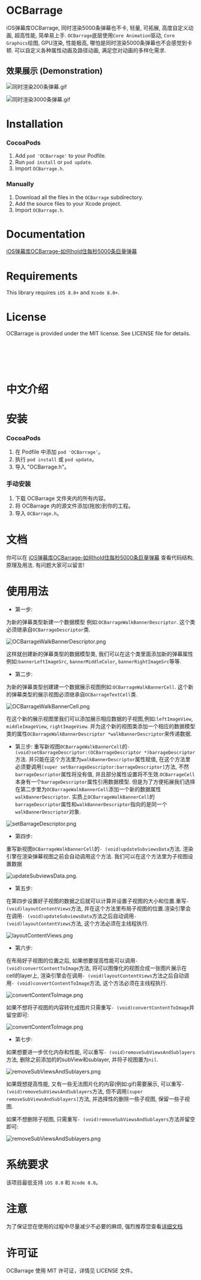 # OCBarrage
iOS弹幕库OCBarrage, 同时渲染5000条弹幕也不卡, 轻量, 可拓展, 高度自定义动画, 超高性能, 简单易上手. 
`OCBarrage`底层使用`Core Animation`驱动, `Core Graphics`绘图, GPU渲染, 性能极高, 哪怕是同时渲染5000条弹幕也不会感觉到卡顿. 可以自定义各种属性动画及路径动画, 满足您对动画的多样化需求.

## 效果展示 (Demonstration)

 ![同时渲染200条弹幕.gif](http://upload-images.jianshu.io/upload_images/1674413-3adb102451678194.gif?imageMogr2/auto-orient/strip)  

 ![同时渲染3000条弹幕.gif](http://upload-images.jianshu.io/upload_images/1674413-c61f09719def8ccb.gif?imageMogr2/auto-orient/strip)

Installation
==============

### CocoaPods

1. Add `pod 'OCBarrage'` to your Podfile.
2. Run `pod install` or `pod update`.
3. Import `OCBarrage.h`.

### Manually

1. Download all the files in the `OCBarrage` subdirectory.
2. Add the source files to your Xcode project.
3. Import `OCBarrage.h`.

Documentation
==============
[iOS弹幕库OCBarrage-如何hold住每秒5000条巨量弹幕](http://www.jianshu.com/p/6593778a85e4)

Requirements
==============
This library requires `iOS 8.0+` and `Xcode 8.0+`.

License
==============
OCBarrage is provided under the MIT license. See LICENSE file for details.

<br/><br/>
---
中文介绍
==============
安装
==============

### CocoaPods

1. 在 Podfile 中添加  `pod 'OCBarrage'`。
2. 执行 `pod install` 或 `pod update`。
3. 导入 "OCBarrage.h"。

### 手动安装

1. 下载 OCBarrage 文件夹内的所有内容。
2. 将 OCBarrage 内的源文件添加(拖放)到你的工程。
3. 导入 `OCBarrage.h`。

文档
==============
你可以在 [iOS弹幕库OCBarrage-如何hold住每秒5000条巨量弹幕](http://www.jianshu.com/p/6593778a85e4) 查看代码结构, 原理及用法.
有问题大家可以留言!

使用用法
==============
- 第一步: 

为新的弹幕类型新建一个数据模型 例如:`OCBarrageWalkBannerDescriptor`. 这个类必须继承自`OCBarrageDescriptor`类.

![OCBarrageWalkBannerDescriptor.png](http://upload-images.jianshu.io/upload_images/1674413-0251b7e565efa91d.png?imageMogr2/auto-orient/strip%7CimageView2/2/w/1240)

 这样就创建新的弹幕类型的数据模型类, 我们可以在这个类里面添加新的弹幕属性例如:`bannerLeftImageSrc`, `bannerMiddleColor`, `bannerRightImageSrc`等等.

- 第二步:

为新的弹幕类型创建建一个数据展示视图例如:`OCBarrageWalkBannerCell`. 这个新的弹幕类型的展示视图必须继承自`OCBarrageTextCell`类. 

![OCBarrageWalkBannerCell.png](http://upload-images.jianshu.io/upload_images/1674413-1732637b662eab3b.png?imageMogr2/auto-orient/strip%7CimageView2/2/w/1240)

在这个新的展示视图里我们可以添加展示相应数据的子视图,例如:`leftImageView`, `middleImageView`, `rightImageView`.
并为这个新的视图类添加一个相应的数据模型类的属性`OCBarrageWalkBannerDescriptor *walkBannerDescriptor`来传递数据.

- 第三步:
重写新视图`OCBarrageWalkBannerCell`的`- (void)setBarrageDescriptor:(OCBarrageDescriptor *)barrageDescriptor`方法. 并只能在这个方法里为`walkBannerDescriptor`属性赋值, 在这个方法里必须要调用`[super setBarrageDescriptor:barrageDescriptor]`方法, 不然`barrageDescriptor`属性将没有值, 并且部分属性设置将不生效.`OCBarrageCell`本身有一个`barrageDescriptor`属性引用数据模型. 但是为了方便拓展我们选择在第二步里为`OCBarrageWalkBannerCell`添加一个新的数据属性`walkBannerDescriptor`. 实质上`OCBarrageWalkBannerCell`的`barrageDescriptor`属性和`walkBannerDescriptor`指向的是同一个`walkBannerDescriptor`对象.

![setBarrageDescriptor.png](http://upload-images.jianshu.io/upload_images/1674413-b08fa2f3d44ec2a3.png?imageMogr2/auto-orient/strip%7CimageView2/2/w/1240)

- 第四步:

重写新视图`OCBarrageWalkBannerCell`的`- (void)updateSubviewsData`方法. 渲染引擎在渲染弹幕视图之前会自动调用这个方法. 我们可以在这个方法里为子视图设置数据

![updateSubviewsData.png](http://upload-images.jianshu.io/upload_images/1674413-8117e628baf1bf44.png?imageMogr2/auto-orient/strip%7CimageView2/2/w/1240).

- 第五步:

在第四步设置好子视图的数据之后就可以计算并设置子视图的大小和位置.重写`- (void)layoutContentViews`方法, 并在这个方法里布局子视图的位置.渲染引擎会在调用`- (void)updateSubviewsData`方法之后自动调用`- (void)layoutContentViews`方法, 这个方法必须在主线程执行.

![layoutContentViews.png](http://upload-images.jianshu.io/upload_images/1674413-7374f9fdc3038c1a.png?imageMogr2/auto-orient/strip%7CimageView2/2/w/1240)

- 第六步:

在布局好子视图的位置之后, 如果想要提高性能可以调用`- (void)convertContentToImage`方法, 将可以图像化的视图合成一张图片展示在cell的layer上, 渲染引擎会在调用`- (void)layoutContentViews`方法之后自动调用`- (void)convertContentToImage`方法, 这个方法必须在主线程执行.

![convertContentToImage.png](http://upload-images.jianshu.io/upload_images/1674413-4e3d9c967a63e610.png?imageMogr2/auto-orient/strip%7CimageView2/2/w/1240)

如果不想将子视图的内容转化成图片只需重写`- (void)convertContentToImage`并留空即可:

![convertContentToImage.png](http://upload-images.jianshu.io/upload_images/1674413-4229570c31da70c9.png?imageMogr2/auto-orient/strip%7CimageView2/2/w/1240)

- 第七步:

如果想要进一步优化内存和性能, 可以重写`- (void)removeSubViewsAndSublayers`方法, 删除之前添加的的subView和sublayer, 并将子视图置为`nil`. 

![removeSubViewsAndSublayers.png](http://upload-images.jianshu.io/upload_images/1674413-c97727b51893f69d.png?imageMogr2/auto-orient/strip%7CimageView2/2/w/1240)

如果既想提高性能, 又有一些无法图片化的内容(例如:gif)需要展示, 可以重写`- (void)removeSubViewsAndSublayers`方法, 但不调用`[super removeSubViewsAndSublayers]`方法, 并选择性的删除一些子视图, 保留一些子视图.

 如果不想删除子视图, 只需重写`- (void)removeSubViewsAndSublayers`方法并留空即可:

![removeSubViewsAndSublayers.png](http://upload-images.jianshu.io/upload_images/1674413-0b672a860c309083.png?imageMogr2/auto-orient/strip%7CimageView2/2/w/1240)

系统要求
==============
该项目最低支持 `iOS 8.0` 和 `Xcode 8.0`。


注意
==============
为了保证您在使用的过程中尽量减少不必要的麻烦, 强烈推荐您查看[详细文档](http://www.jianshu.com/p/6593778a85e4)

许可证
==============
OCBarrage 使用 MIT 许可证，详情见 LICENSE 文件。
